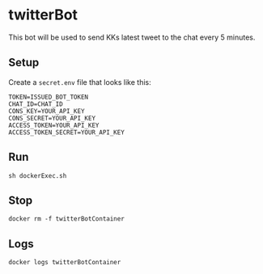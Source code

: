 # twitterBot

This bot will be used to send KKs latest tweet to the chat every 5 minutes.

## Setup

Create a `secret.env` file that looks like this:
```
TOKEN=ISSUED_BOT_TOKEN
CHAT_ID=CHAT_ID
CONS_KEY=YOUR_API_KEY
CONS_SECRET=YOUR_API_KEY
ACCESS_TOKEN=YOUR_API_KEY
ACCESS_TOKEN_SECRET=YOUR_API_KEY
```

## Run
```
sh dockerExec.sh
```

## Stop
```
docker rm -f twitterBotContainer
```

## Logs
```
docker logs twitterBotContainer
```
